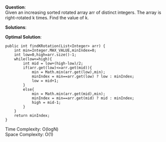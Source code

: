 **Question**:  
Given an increasing sorted rotated array arr of distinct integers. The array is right-rotated k times. Find the value of k.    

**Solutions**:   


**Optimal Solution**:  

    public int findKRotation(List<Integer> arr) {
        int min=Integer.MAX_VALUE,minIndex=0;
        int low=0,high=arr.size()-1;
        while(low<=high){
            int mid = low+(high-low)/2;
            if(arr.get(low)<=arr.get(mid)){
                min = Math.min(arr.get(low),min);
                minIndex = min==arr.get(low) ? low : minIndex;
                low = mid+1;
            }
            else{
                min = Math.min(arr.get(mid),min);
                minIndex = min==arr.get(mid) ? mid : minIndex;
                high = mid-1;
            }
        }
        return minIndex;
    }

Time Complexity: O(logN)  
Space Complexity: O(1) 